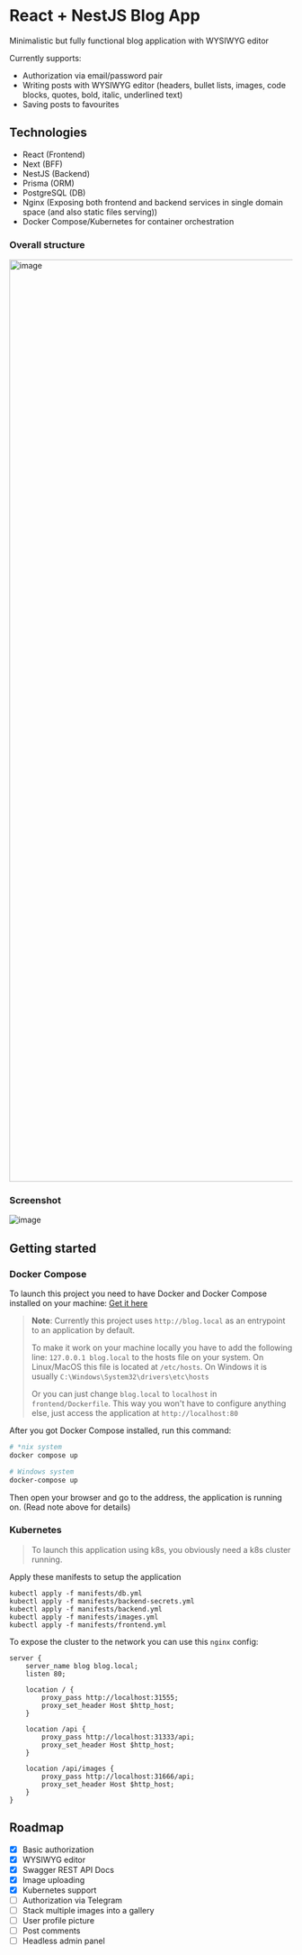 # React + NestJS Blog App

Minimalistic but fully functional blog application with WYSIWYG editor

Currently supports:
- Authorization via email/password pair
- Writing posts with WYSIWYG editor (headers, bullet lists, images, code blocks, quotes, bold, italic, underlined text)
- Saving posts to favourites

## Technologies

- React (Frontend)
- Next (BFF)
- NestJS (Backend)
- Prisma (ORM)
- PostgreSQL (DB)
- Nginx (Exposing both frontend and backend services in single domain space (and also static files serving))
- Docker Compose/Kubernetes for container orchestration

### Overall structure

<img width="1637" alt="image" src="https://github.com/len0xx/blog-react-nest/assets/21990466/c548712d-573b-422a-8139-e67fd31b8c32">


### Screenshot

![image](https://github.com/len0xx/blog-react-nest/assets/21990466/260c9d79-5976-40cc-b04b-983d54a26e37)


## Getting started

### Docker Compose

To launch this project you need to have Docker and Docker Compose installed on your machine: [Get it here](https://docs.docker.com/get-docker/)

> **Note**: Currently this project uses `http://blog.local` as an entrypoint to an application by default.
> 
> To make it work on your machine locally you have to add the following line: `127.0.0.1 blog.local` to the hosts file on your system. On Linux/MacOS this file is located at `/etc/hosts`. On Windows it is usually `C:\Windows\System32\drivers\etc\hosts`
> 
> Or you can just change `blog.local` to `localhost` in `frontend/Dockerfile`. This way you won't have to configure anything else, just access the application at `http://localhost:80`

After you got Docker Compose installed, run this command:
```bash
# *nix system
docker compose up

# Windows system
docker-compose up
```

Then open your browser and go to the address, the application is running on. (Read note above for details)

### Kubernetes

> To launch this application using k8s, you obviously need a k8s cluster running.

Apply these manifests to setup the application
```
kubectl apply -f manifests/db.yml
kubectl apply -f manifests/backend-secrets.yml
kubectl apply -f manifests/backend.yml
kubectl apply -f manifests/images.yml
kubectl apply -f manifests/frontend.yml
```

To expose the cluster to the network you can use this `nginx` config:
```
server {
	server_name blog blog.local;
	listen 80;

	location / {
		proxy_pass http://localhost:31555;
		proxy_set_header Host $http_host;
	}

	location /api {
		proxy_pass http://localhost:31333/api;
		proxy_set_header Host $http_host;
	}

	location /api/images {
		proxy_pass http://localhost:31666/api;
		proxy_set_header Host $http_host;
	}
}
```

## Roadmap
- [x] Basic authorization
- [x] WYSIWYG editor
- [x] Swagger REST API Docs
- [x] Image uploading
- [x] Kubernetes support
- [ ] Authorization via Telegram
- [ ] Stack multiple images into a gallery
- [ ] User profile picture
- [ ] Post comments
- [ ] Headless admin panel
